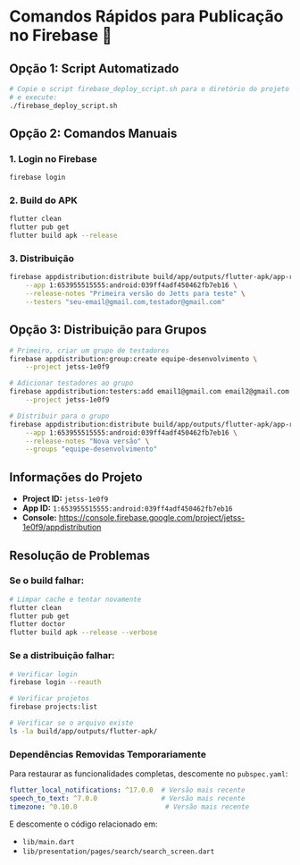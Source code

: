 # Comandos Rápidos para Publicação no Firebase 🚀

## Opção 1: Script Automatizado
```bash
# Copie o script firebase_deploy_script.sh para o diretório do projeto
# e execute:
./firebase_deploy_script.sh
```

## Opção 2: Comandos Manuais

### 1. Login no Firebase
```bash
firebase login
```

### 2. Build do APK
```bash
flutter clean
flutter pub get
flutter build apk --release
```

### 3. Distribuição
```bash
firebase appdistribution:distribute build/app/outputs/flutter-apk/app-release.apk \
    --app 1:653955515555:android:039ff4adf450462fb7eb16 \
    --release-notes "Primeira versão do Jetts para teste" \
    --testers "seu-email@gmail.com,testador@gmail.com"
```

## Opção 3: Distribuição para Grupos
```bash
# Primeiro, criar um grupo de testadores
firebase appdistribution:group:create equipe-desenvolvimento \
    --project jetss-1e0f9

# Adicionar testadores ao grupo
firebase appdistribution:testers:add email1@gmail.com email2@gmail.com \
    --project jetss-1e0f9

# Distribuir para o grupo
firebase appdistribution:distribute build/app/outputs/flutter-apk/app-release.apk \
    --app 1:653955515555:android:039ff4adf450462fb7eb16 \
    --release-notes "Nova versão" \
    --groups "equipe-desenvolvimento"
```

## Informações do Projeto
- **Project ID:** `jetss-1e0f9`
- **App ID:** `1:653955515555:android:039ff4adf450462fb7eb16`
- **Console:** https://console.firebase.google.com/project/jetss-1e0f9/appdistribution

## Resolução de Problemas

### Se o build falhar:
```bash
# Limpar cache e tentar novamente
flutter clean
flutter pub get
flutter doctor
flutter build apk --release --verbose
```

### Se a distribuição falhar:
```bash
# Verificar login
firebase login --reauth

# Verificar projetos
firebase projects:list

# Verificar se o arquivo existe
ls -la build/app/outputs/flutter-apk/
```

### Dependências Removidas Temporariamente
Para restaurar as funcionalidades completas, descomente no `pubspec.yaml`:
```yaml
flutter_local_notifications: ^17.0.0  # Versão mais recente
speech_to_text: ^7.0.0                # Versão mais recente
timezone: ^0.10.0                      # Versão mais recente
```

E descomente o código relacionado em:
- `lib/main.dart`
- `lib/presentation/pages/search/search_screen.dart`
